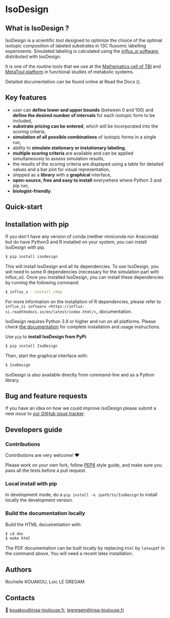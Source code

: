 # IsoDesign

## What is IsoDesign ?
IsoDesign is a scientific tool designed to optimize the choice of the optimal 
isotopic composition of labeled substrates in 13C fluxomic labelling experiments. Simulated labeling is calculated using the [*influx_si* software](https://influx-si.readthedocs.io/en/latest/index.html), distributed with IsoDesign. 

It is one of the routine tools that we use at the [Mathematics cell of TBI](https://www.toulouse-biotechnology-institute.fr/en/plateformes-plateaux/cellule-mathematiques/) 
and [MetaToul platform](https://www.metabohub.fr/home.html) in functional studies of metabolic systems.

Detailed documentation can be found online at Read the Docs ().

## Key features

   * user can **define lower and upper bounds** (between 0 and 100) and **define the desired number of intervals** for each isotopic form to be included,
   * **substrate pricing can be entered**, which will be incorporated into the scoring criteria,
   * **simulation of all possible combinations** of isotopic forms in a single run,
   * ability to **simulate stationary or instationary labeling**, 
   * **multiple scoring criteria** are available and can be applied simultaneously to assess simulation results,
   * the results of the scoring criteria are displayed using a table for detailed values and a bar plot for visual representation,
   * shipped as a **library** with a **graphical** interface,
   * **open-source, free and easy to install** everywhere where Python 3 and pip run,
   * **biologist-friendly**.


## Quick-start

Installation with pip
-------------------------

If you don't have any version of conda (neither miniconda nor Anaconda) but do have Python3 and R 
installed on your system, you can install IsoDesign with pip.


```bash
$ pip install isodesign
```

This will install IsoDesign and all its dependencies. To use IsoDesign, you will need to some R dependencies (necessary for the simulation part with influx_si).
Once you installed IsoDesign, you can install these dependencies by running the following command:


```bash
$ influx_s --install_rdep
```

For more information on the installation of R dependencies, please refer to `influx_si software <https://influx-si.readthedocs.io/en/latest/index.html/>`_ documentation.


IsoDesign requires Python 3.9 or higher and run on all platforms.
Please check [the documentation]() for complete
installation and usage instructions.

Use `pip` to **install IsoDesign from PyPi**:

```bash
$ pip install IsoDesign
```

Then, start the graphical interface with:

```bash
$ IsoDesign
```

IsoDesign is also available directly from command-line and as a Python library.


## Bug and feature requests
If you have an idea on how we could improve IsoDesign please submit a new *issue*
to [our GitHub issue tracker](https://github.com/MetaboHUB-MetaToul-FluxoMet/IsoDesign/issues).


## Developers guide
### Contributions
Contributions are very welcome! :heart:

Please work on your own fork,
follow [PEP8](https://www.python.org/dev/peps/pep-0008/) style guide,
and make sure you pass all the tests before a pull request.

### Local install with pip
In development mode, do a `pip install -e /path/to/IsoDesign` to install
locally the development version.

### Build the documentation locally
Build the HTML documentation with:

```bash
$ cd doc
$ make html
```

The PDF documentation can be built locally by replacing `html` by `latexpdf`
in the command above. You will need a recent latex installation.

## Authors
Rochelle KOUAKOU, Loic LE GREGAM

## Contacts
:email: kouakou@insa-toulouse.fr, legregam@insa-toulouse.fr


